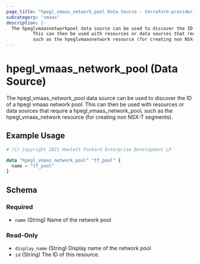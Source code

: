 ```yaml
---
page_title: "hpegl_vmaas_network_pool Data Source - terraform-provider-hpegl"
subcategory: "vmaas"
description: |-
  The hpeglvmaasnetworkpool data source can be used to discover the ID of a hpegl vmaas network pool.
          This can then be used with resources or data sources that require a hpeglvmaasnetworkpool,
          such as the hpeglvmaasnetwork resource (for creating non NSX-T segments).
---
```

# hpegl_vmaas_network_pool (Data Source)
The hpegl_vmaas_network_pool data source can be used to discover the ID of a hpegl vmaas network pool.
		This can then be used with resources or data sources that require a hpegl_vmaas_network_pool,
		such as the hpegl_vmaas_network resource (for creating non NSX-T segments).
## Example Usage
```terraform
# (C) Copyright 2021 Hewlett Packard Enterprise Development LP

data "hpegl_vmaas_network_pool" "tf_pool" {
  name = "tf_pool"
}
```
<!-- schema generated by tfplugindocs -->
## Schema

### Required

- `name` (String) Name of the network pool

### Read-Only

- `display_name` (String) Display name of the network pool
- `id` (String) The ID of this resource.


